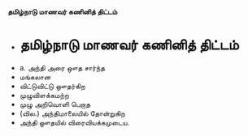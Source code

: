 **தமிழ்நாடு மாணவர் கணினித் திட்டம்**
- # தமிழ்நாடு மாணவர் கணினித் திட்டம்
- a. அந்தி அரை ஔத சார்ந்த
- மங்கலான
- விட்டுவிட்டு ஔதர்கிற
- முழுவிளக்கமற்ற
- முழு அறிவொளி பெறாத
- (வில.) அந்திமாலையில் தோன்றுகிற
- அந்தி ஔதயில் விரைவியக்கமுடைய.

